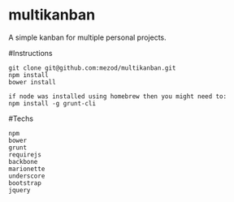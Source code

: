multikanban
===========

A simple kanban for multiple personal projects.

#Instructions

    git clone git@github.com:mezod/multikanban.git
    npm install
    bower install
    
    if node was installed using homebrew then you might need to:
    npm install -g grunt-cli
  

#Techs

    npm
    bower
    grunt
    requirejs
    backbone
    marionette
    underscore
    bootstrap
    jquery

